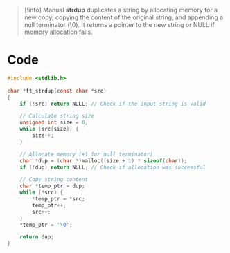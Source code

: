 
>[!info] Manual
> **strdup** duplicates a string by allocating memory for a new copy, copying the content of the original string, and appending a null terminator (\0). It returns a pointer to the new string or NULL if memory allocation fails.

# Code
```c
#include <stdlib.h>

char *ft_strdup(const char *src)
{
    if (!src) return NULL; // Check if the input string is valid

    // Calculate string size
    unsigned int size = 0;
    while (src[size]) {
        size++;
    }

    // Allocate memory (+1 for null terminator)
    char *dup = (char *)malloc((size + 1) * sizeof(char));
    if (!dup) return NULL; // Check if allocation was successful

    // Copy string content
    char *temp_ptr = dup;
    while (*src) {
        *temp_ptr = *src;
        temp_ptr++;
        src++;
    }
    *temp_ptr = '\0';

    return dup;
}
```